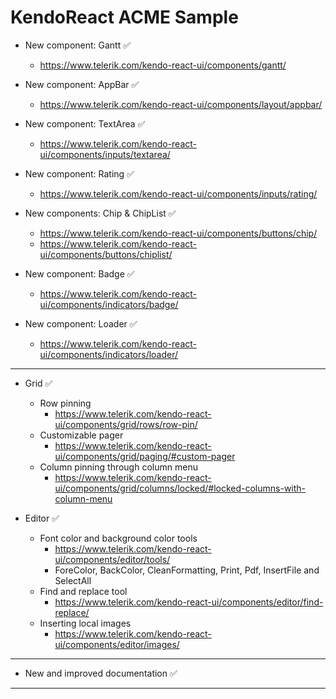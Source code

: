 # KendoReact ACME Sample

- New component: Gantt ✅
  - https://www.telerik.com/kendo-react-ui/components/gantt/

- New component: AppBar ✅
  - https://www.telerik.com/kendo-react-ui/components/layout/appbar/

- New component: TextArea ✅
  - https://www.telerik.com/kendo-react-ui/components/inputs/textarea/

- New component: Rating ✅
  - https://www.telerik.com/kendo-react-ui/components/inputs/rating/

- New components: Chip & ChipList ✅
  - https://www.telerik.com/kendo-react-ui/components/buttons/chip/
  - https://www.telerik.com/kendo-react-ui/components/buttons/chiplist/

- New component: Badge ✅
  - https://www.telerik.com/kendo-react-ui/components/indicators/badge/

- New component: Loader ✅
  - https://www.telerik.com/kendo-react-ui/components/indicators/loader/

---

- Grid ✅
  - Row pinning
    - https://www.telerik.com/kendo-react-ui/components/grid/rows/row-pin/
  - Customizable pager
    - https://www.telerik.com/kendo-react-ui/components/grid/paging/#custom-pager
  - Column pinning through column menu
    - https://www.telerik.com/kendo-react-ui/components/grid/columns/locked/#locked-columns-with-column-menu

- Editor ✅
  - Font color and background color tools
    - https://www.telerik.com/kendo-react-ui/components/editor/tools/
    - ForeColor, BackColor, CleanFormatting, Print, Pdf, InsertFile and SelectAll
  - Find and replace tool
    - https://www.telerik.com/kendo-react-ui/components/editor/find-replace/
  - Inserting local images
    - https://www.telerik.com/kendo-react-ui/components/editor/images/

---

- New and improved documentation ✅

---


